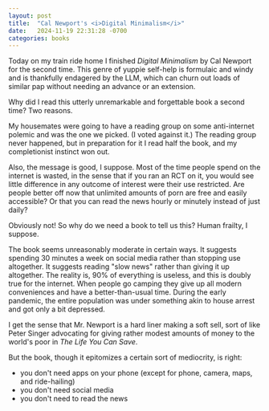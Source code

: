 ```yaml
---
layout: post
title:  "Cal Newport's <i>Digital Minimalism</i>"
date:   2024-11-19 22:31:28 -0700
categories: books
---
```


Today on my train ride home I finished _Digital Minimalism_ by Cal Newport for the second time. This genre of yuppie self-help is formulaic and windy and is thankfully endagered by the LLM, which can churn out loads of similar pap without needing an advance or an extension.

Why did I read this utterly unremarkable and forgettable book a second time? Two reasons.

My housemates were going to have a reading group on some anti-internet polemic and was the one we picked. (I voted against it.) The reading group never happened, but in preparation for it I read half the book, and my completionist instinct won out.

Also, the message is good, I suppose. Most of the time people spend on the internet is wasted, in the sense that if you ran an RCT on it, you would see little difference in any outcome of interest were their use restricted. Are people better off now that unlimited amounts of porn are free and easily accessible? Or that you can read the news hourly or minutely instead of just daily?

Obviously not! So why do we need a book to tell us this? Human frailty, I suppose.

The book seems unreasonably moderate in certain ways. It suggests spending 30 minutes a week on social media rather than stopping use altogether. It suggests reading "slow news" rather than giving it up altogether. The reality is, 90% of everything is useless, and this is doubly true for the internet. When people go camping they give up all modern conveniences and have a better-than-usual time. During the early pandemic, the entire population was under something akin to house arrest and got only a bit depressed.

I get the sense that Mr. Newport is a hard liner making a soft sell, sort of like Peter Singer advocating for giving rather modest amounts of money to the world's poor in _The Life You Can Save_.

But the book, though it epitomizes a certain sort of mediocrity, is right:

* you don't need apps on your phone (except for phone, camera, maps, and ride-hailing)
* you don't need social media
* you don't need to read the news
